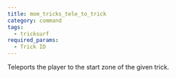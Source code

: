 ```yaml
---
title: mom_tricks_tele_to_trick
category: command
tags:
  - tricksurf
required_params: 
  - Trick ID
---
```


Teleports the player to the start zone of the given trick.
